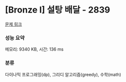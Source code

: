 # [Bronze I] 설탕 배달 - 2839 

[문제 링크](https://www.acmicpc.net/problem/2839) 

### 성능 요약

메모리: 9340 KB, 시간: 136 ms

### 분류

다이나믹 프로그래밍(dp), 그리디 알고리즘(greedy), 수학(math)

